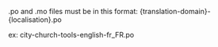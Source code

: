 .po and .mo files must be in this format:
{translation-domain}-{localisation}.po

ex:
city-church-tools-english-fr_FR.po

